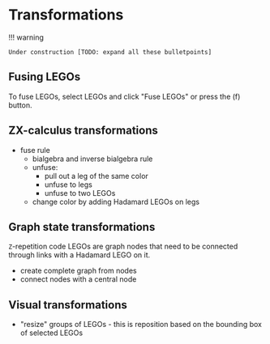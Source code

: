 # Transformations

!!! warning

    Under construction [TODO: expand all these bulletpoints]

## Fusing LEGOs

To fuse LEGOs, select LEGOs and click "Fuse LEGOs" or press the (f) button.

## ZX-calculus transformations

-   fuse rule
    -   bialgebra and inverse bialgebra rule
    -   unfuse:
        -   pull out a leg of the same color
        -   unfuse to legs
        -   unfuse to two LEGOs
    -   change color by adding Hadamard LEGOs on legs

## Graph state transformations

`Z`-repetition code LEGOs are graph nodes that need to be connected through
links with a Hadamard LEGO on it.

-   create complete graph from nodes
-   connect nodes with a central node

## Visual transformations

-   "resize" groups of LEGOs - this is reposition based on the bounding box of
    selected LEGOs
